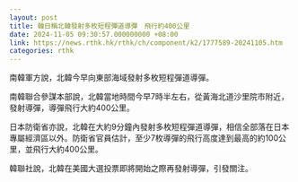```yaml
---
layout: post
title: 韓日稱北韓發射多枚短程彈道導彈　飛行約400公里
date: 2024-11-05 09:30:57.000000000 +08:00
link: https://news.rthk.hk/rthk/ch/component/k2/1777589-20241105.htm
categories: rthk
---
```


南韓軍方說，北韓今早向東部海域發射多枚短程彈道導彈。

南韓聯合參謀本部說，北韓當地時間今早7時半左右，從黃海北道沙里院市附近，發射導彈，導彈飛行大約400公里。

日本防衛省亦說，北韓在大約9分鐘內發射多枚短程彈道導彈，相信全部落在日本專屬經濟區以外。防衛省官員估計，至少7枚導彈的飛行高度達到最高的約100公里，並飛行大約400公里。

韓聯社說，北韓在美國大選投票即將開始之際再發射導彈，引發關注。
